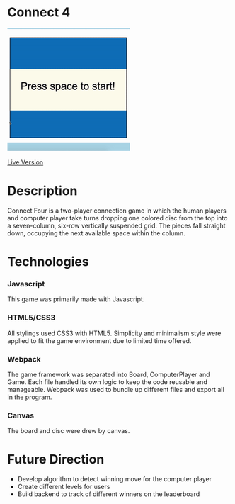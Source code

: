 # Connect 4

![Index](./asset/images/connect4.gif)

[Live Version]( https://jiangtt18.github.io/connect-four/)


# Description

Connect Four is a two-player connection game in which the human players and computer player take turns dropping one colored disc from the top into a seven-column, six-row vertically suspended grid. The pieces fall straight down, occupying the next available space within the column.


# Technologies
### Javascript
This game was primarily made with Javascript.  

### HTML5/CSS3
All stylings used CSS3 with HTML5. Simplicity and minimalism style were
applied to fit the game environment due to limited time offered.

### Webpack
The game framework was separated into Board, ComputerPlayer and Game. Each file handled its own logic to keep the code reusable and manageable. Webpack was used to bundle up different files and export all in the program.

### Canvas
The board and disc were drew by canvas.

# Future Direction
* Develop algorithm to detect winning move for the computer player
* Create different levels for users
* Build backend to track of different winners on the leaderboard
